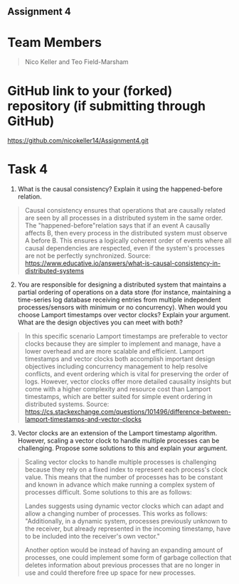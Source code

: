 Assignment 4
------------

# Team Members

>Nico Keller and Teo Field-Marsham

# GitHub link to your (forked) repository (if submitting through GitHub)

https://github.com/nicokeller14/Assignment4.git


# Task 4

1. What is the causal consistency? Explain it using the happened-before relation.
> Causal consistency ensures that operations that are causally related are seen by all 
> processes in a distributed system in the same order. The "happened-before"relation 
> says that if an event A causally affects B, then every process in the distributed 
> system must observe A before B. This ensures a logically coherent order of events 
> where all causal dependencies are respected, even if the system's processes are not 
> be perfectly synchronized.
> Source: https://www.educative.io/answers/what-is-causal-consistency-in-distributed-systems

2. You are responsible for designing a distributed system that maintains a partial ordering of operations on a data store (for instance, maintaining a time-series log database receiving entries from multiple independent processes/sensors with minimum or no concurrency). When would you choose Lamport timestamps over vector clocks? Explain your argument. 
   What are the design objectives you can meet with both?
> In this specific scenario Lamport timestamps are preferable to vector clocks because they
> are simpler to implement and manage, have a lower overhead and are more scalable and efficient. 
> Lamport timestamps and vector clocks both accomplish important design objectives including 
> concurrency management to help resolve conflicts, and event ordering which is vital for 
> preserving the order of logs. However, vector clocks offer more detailed causality insights but 
> come with a higher complexity and resource cost than Lamport timestamps, which are better suited 
> for simple event ordering in distributed systems.
> Source: https://cs.stackexchange.com/questions/101496/difference-between-lamport-timestamps-and-vector-clocks

3. Vector clocks are an extension of the Lamport timestamp algorithm. However, scaling a vector clock to handle multiple processes can be challenging. Propose some solutions to this and explain your argument. 
> Scaling vector clocks to handle multiple processes is challenging because they rely on a fixed index
> to represent each process's clock value. This means that the number of processes has to be constant and 
> known in advance which make running a complex system of processes difficult. Some solutions to this are 
> as follows:
> 
> Landes suggests using dynamic vector clocks which can adapt and allow a changing number of processes. 
> This works as follows: "Additionally, in a dynamic system, processes previously unknown to the receiver, 
> but already represented in the incoming timestamp, have to be included into the receiver's own vector."
> 
> Another option would be instead of having an expanding amount of processes, one could implement some form of
> garbage collection that deletes information about previous processes that are no longer in use and could 
> therefore free up space for new processes. 